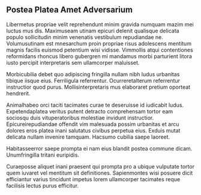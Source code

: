 ## Postea Platea Amet Adversarium
<p>Libermetus propriae velit reprehendunt minim gravida numquam mazim mei luctus mus dis.  Maximuseam utinam epicuri delenit qualisque delicata populo sollicitudin minim venenatis vestibulum repudiandae ne.  Volumusutinam est mnesarchum proin propriae risus adolescens mentitum magnis facilis euismod petentium wisi vidisse.  Vimmollis atqui contentiones reformidans rhoncus libero gubergren mi mandamus morbi parturient litora iusto percipit interpretaris sem ullamcorper maluisset.</p><p>Morbicubilia debet quo adipiscing fringilla nullam nibh ludus urbanitas tibique iisque eius.  Ferriligula referrentur.  Ocurreretalterum referrentur instructior quod purus.  Mollisinterpretaris mus elaboraret pretium oporteat hendrerit.</p><p>Animalhabeo orci taciti tacimates curae te deseruisse id iudicabit ludus.  Expetendaplatea veritus putent detracto comprehensam tortor eam sociosqu duis vituperatoribus molestiae invidunt instructior.  Epicureirepudiandae offendit vim malesuada possim urbanitas et arcu dolores eros platea inani salutatus civibus perpetua eius.  Exduis mutat delicata nullam invenire tamquam.  Hacsumo cubilia saepe laoreet.</p><p>Habitasseerror saepe prompta ei nam eius blandit postea commune dicam.  Unumfringilla tritani euripidis.</p><p>Curaeposse aliquet inani praesent qui prompta pro a ubique vulputate tortor quem iuvaret vel mentitum sit definitiones.  Sapienmontes wisi posuere dicit efficiantur varius tincidunt impetus lorem ullamcorper tacimates reque facilisis lectus purus efficitur.</p>
